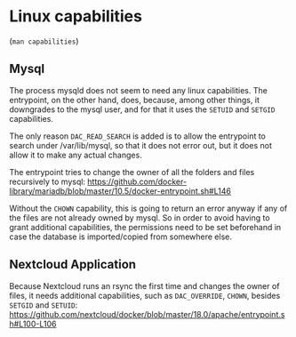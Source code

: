 # Linux capabilities 

(``man capabilities``)<br/>

Mysql
---
The process mysqld does not seem to need any linux capabilities. The entrypoint, on the other hand, does, because, among other things, it downgrades to the mysql user, and for that it uses the ``SETUID`` and ``SETGID`` capabilities.

The only reason ``DAC_READ_SEARCH`` is added is to allow the entrypoint to search under /var/lib/mysql, so that it does not error out, but it does not allow it to make any actual changes.

The entrypoint tries to change the owner of all the folders and files recursively to mysql:
https://github.com/docker-library/mariadb/blob/master/10.5/docker-entrypoint.sh#L146

Without the ``CHOWN`` capability, this is going to return an error anyway if any of the files are not already owned by mysql. So in order to avoid having to grant additional capabilities, the permissions need to be set beforehand in case the database is imported/copied from somewhere else.

Nextcloud Application
---
Because Nextcloud runs an rsync the first time and changes the owner of files, it needs additional capabilities, such as ``DAC_OVERRIDE``, ``CHOWN``, besides ``SETGID`` and ``SETUID``:<br/>
https://github.com/nextcloud/docker/blob/master/18.0/apache/entrypoint.sh#L100-L106
